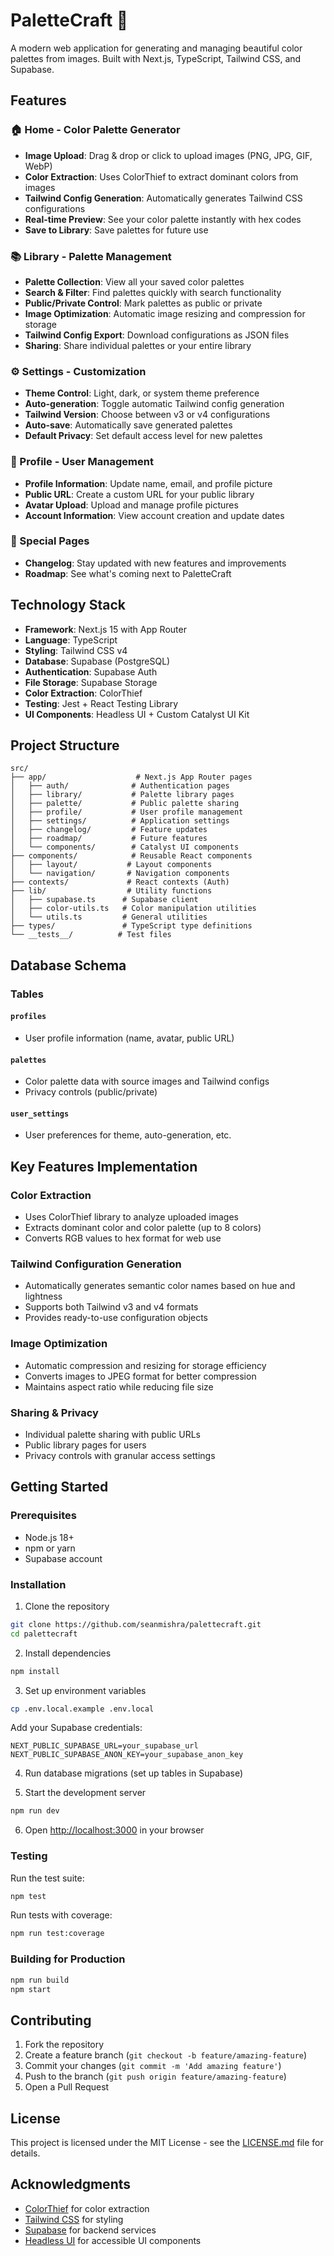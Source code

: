 # PaletteCraft 🎨

A modern web application for generating and managing beautiful color palettes from images. Built with Next.js, TypeScript, Tailwind CSS, and Supabase.

## Features

### 🏠 Home - Color Palette Generator
- **Image Upload**: Drag & drop or click to upload images (PNG, JPG, GIF, WebP)
- **Color Extraction**: Uses ColorThief to extract dominant colors from images
- **Tailwind Config Generation**: Automatically generates Tailwind CSS configurations
- **Real-time Preview**: See your color palette instantly with hex codes
- **Save to Library**: Save palettes for future use

### 📚 Library - Palette Management
- **Palette Collection**: View all your saved color palettes
- **Search & Filter**: Find palettes quickly with search functionality
- **Public/Private Control**: Mark palettes as public or private
- **Image Optimization**: Automatic image resizing and compression for storage
- **Tailwind Config Export**: Download configurations as JSON files
- **Sharing**: Share individual palettes or your entire library

### ⚙️ Settings - Customization
- **Theme Control**: Light, dark, or system theme preference
- **Auto-generation**: Toggle automatic Tailwind config generation
- **Tailwind Version**: Choose between v3 or v4 configurations
- **Auto-save**: Automatically save generated palettes
- **Default Privacy**: Set default access level for new palettes

### 👤 Profile - User Management
- **Profile Information**: Update name, email, and profile picture
- **Public URL**: Create a custom URL for your public library
- **Avatar Upload**: Upload and manage profile pictures
- **Account Information**: View account creation and update dates

### 📖 Special Pages
- **Changelog**: Stay updated with new features and improvements
- **Roadmap**: See what's coming next to PaletteCraft

## Technology Stack

- **Framework**: Next.js 15 with App Router
- **Language**: TypeScript
- **Styling**: Tailwind CSS v4
- **Database**: Supabase (PostgreSQL)
- **Authentication**: Supabase Auth
- **File Storage**: Supabase Storage
- **Color Extraction**: ColorThief
- **Testing**: Jest + React Testing Library
- **UI Components**: Headless UI + Custom Catalyst UI Kit

## Project Structure

```
src/
├── app/                    # Next.js App Router pages
│   ├── auth/              # Authentication pages
│   ├── library/           # Palette library pages
│   ├── palette/           # Public palette sharing
│   ├── profile/           # User profile management
│   ├── settings/          # Application settings
│   ├── changelog/         # Feature updates
│   ├── roadmap/           # Future features
│   └── components/        # Catalyst UI components
├── components/            # Reusable React components
│   ├── layout/           # Layout components
│   └── navigation/       # Navigation components
├── contexts/             # React contexts (Auth)
├── lib/                  # Utility functions
│   ├── supabase.ts      # Supabase client
│   ├── color-utils.ts   # Color manipulation utilities
│   └── utils.ts         # General utilities
├── types/               # TypeScript type definitions
└── __tests__/          # Test files
```

## Database Schema

### Tables

#### `profiles`
- User profile information (name, avatar, public URL)

#### `palettes`
- Color palette data with source images and Tailwind configs
- Privacy controls (public/private)

#### `user_settings`
- User preferences for theme, auto-generation, etc.

## Key Features Implementation

### Color Extraction
- Uses ColorThief library to analyze uploaded images
- Extracts dominant color and color palette (up to 8 colors)
- Converts RGB values to hex format for web use

### Tailwind Configuration Generation
- Automatically generates semantic color names based on hue and lightness
- Supports both Tailwind v3 and v4 formats
- Provides ready-to-use configuration objects

### Image Optimization
- Automatic compression and resizing for storage efficiency
- Converts images to JPEG format for better compression
- Maintains aspect ratio while reducing file size

### Sharing & Privacy
- Individual palette sharing with public URLs
- Public library pages for users
- Privacy controls with granular access settings

## Getting Started

### Prerequisites
- Node.js 18+ 
- npm or yarn
- Supabase account

### Installation

1. Clone the repository
```bash
git clone https://github.com/seanmishra/palettecraft.git
cd palettecraft
```

2. Install dependencies
```bash
npm install
```

3. Set up environment variables
```bash
cp .env.local.example .env.local
```

Add your Supabase credentials:
```env
NEXT_PUBLIC_SUPABASE_URL=your_supabase_url
NEXT_PUBLIC_SUPABASE_ANON_KEY=your_supabase_anon_key
```

4. Run database migrations (set up tables in Supabase)

5. Start the development server
```bash
npm run dev
```

6. Open [http://localhost:3000](http://localhost:3000) in your browser

### Testing

Run the test suite:
```bash
npm test
```

Run tests with coverage:
```bash
npm run test:coverage
```

### Building for Production

```bash
npm run build
npm start
```

## Contributing

1. Fork the repository
2. Create a feature branch (`git checkout -b feature/amazing-feature`)
3. Commit your changes (`git commit -m 'Add amazing feature'`)
4. Push to the branch (`git push origin feature/amazing-feature`)
5. Open a Pull Request

## License

This project is licensed under the MIT License - see the [LICENSE.md](LICENSE.md) file for details.

## Acknowledgments

- [ColorThief](https://lokeshdhakar.com/projects/color-thief/) for color extraction
- [Tailwind CSS](https://tailwindcss.com/) for styling
- [Supabase](https://supabase.com/) for backend services
- [Headless UI](https://headlessui.com/) for accessible UI components